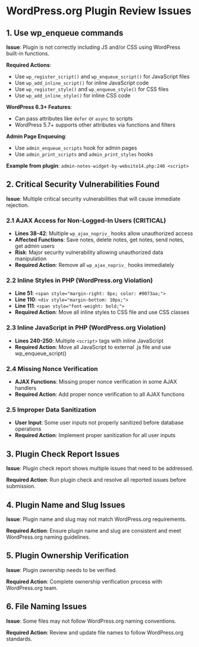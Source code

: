 # WordPress.org Plugin Review Issues

## 1. Use wp_enqueue commands

**Issue**: Plugin is not correctly including JS and/or CSS using WordPress built-in functions.

**Required Actions**:

- Use `wp_register_script()` and `wp_enqueue_script()` for JavaScript files
- Use `wp_add_inline_script()` for inline JavaScript code
- Use `wp_register_style()` and `wp_enqueue_style()` for CSS files
- Use `wp_add_inline_style()` for inline CSS code

**WordPress 6.3+ Features**:

- Can pass attributes like `defer` or `async` to scripts
- WordPress 5.7+ supports other attributes via functions and filters

**Admin Page Enqueuing**:

- Use `admin_enqueue_scripts` hook for admin pages
- Use `admin_print_scripts` and `admin_print_styles` hooks

**Example from plugin**: `admin-notes-widget-by-website14.php:240 <script>`

## 2. Critical Security Vulnerabilities Found

**Issue**: Multiple critical security vulnerabilities that will cause immediate rejection.

### 2.1 AJAX Access for Non-Logged-In Users (CRITICAL)

- **Lines 38-42**: Multiple `wp_ajax_nopriv_` hooks allow unauthorized access
- **Affected Functions**: Save notes, delete notes, get notes, send notes, get admin users
- **Risk**: Major security vulnerability allowing unauthorized data manipulation
- **Required Action**: Remove all `wp_ajax_nopriv_` hooks immediately

### 2.2 Inline Styles in PHP (WordPress.org Violation)

- **Line 51**: `<span style="margin-right: 8px; color: #0073aa;">`
- **Line 110**: `<div style="margin-bottom: 10px;">`
- **Line 111**: `<span style="font-weight: bold;">`
- **Required Action**: Move all inline styles to CSS file and use CSS classes

### 2.3 Inline JavaScript in PHP (WordPress.org Violation)

- **Lines 240-250**: Multiple `<script>` tags with inline JavaScript
- **Required Action**: Move all JavaScript to external .js file and use wp_enqueue_script()

### 2.4 Missing Nonce Verification

- **AJAX Functions**: Missing proper nonce verification in some AJAX handlers
- **Required Action**: Add proper nonce verification to all AJAX functions

### 2.5 Improper Data Sanitization

- **User Input**: Some user inputs not properly sanitized before database operations
- **Required Action**: Implement proper sanitization for all user inputs

## 3. Plugin Check Report Issues

**Issue**: Plugin check report shows multiple issues that need to be addressed.

**Required Action**: Run plugin check and resolve all reported issues before submission.

## 4. Plugin Name and Slug Issues

**Issue**: Plugin name and slug may not match WordPress.org requirements.

**Required Action**: Ensure plugin name and slug are consistent and meet WordPress.org naming guidelines.

## 5. Plugin Ownership Verification

**Issue**: Plugin ownership needs to be verified.

**Required Action**: Complete ownership verification process with WordPress.org team.

## 6. File Naming Issues

**Issue**: Some files may not follow WordPress.org naming conventions.

**Required Action**: Review and update file names to follow WordPress.org standards.
